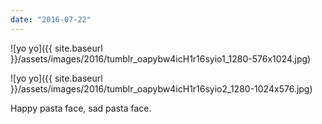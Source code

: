 ```yaml
---
date: "2016-07-22"
---
```


![yo yo]({{ site.baseurl }}/assets/images/2016/tumblr_oapybw4icH1r16syio1_1280-576x1024.jpg)

![yo yo]({{ site.baseurl }}/assets/images/2016/tumblr_oapybw4icH1r16syio2_1280-1024x576.jpg)

Happy pasta face, sad pasta face.
